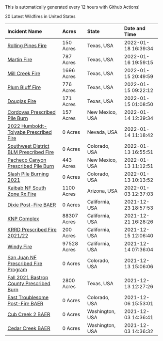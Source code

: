 This is automatically generated every 12 hours with Github Actions!

20 Latest Wildfires in United States

 | Incident Name | Acres | State | Date and Time |
|:---|:---|:---|:---|
| [Rolling Pines Fire](https://inciweb.nwcg.gov/incident/7927/) | 150 Acres | Texas, USA | 2022-01-18 16:39:34 |
| [Martin Fire](https://inciweb.nwcg.gov/incident/7926/) | 787 Acres | Texas, USA | 2022-01-16 19:59:15 |
| [Mill Creek Fire](https://inciweb.nwcg.gov/incident/7925/) | 1696 Acres | Texas, USA | 2022-01-15 20:49:59 |
| [Plum Bluff Fire](https://inciweb.nwcg.gov/incident/7924/) | 776 Acres | Texas, USA | 2022-01-15 09:22:12 |
| [Douglas Fire](https://inciweb.nwcg.gov/incident/7923/) | 171 Acres | Texas, USA | 2022-01-15 01:08:50 |
| [Cordovas Prescribed Pile Burn](https://inciweb.nwcg.gov/incident/7918/) | 157 Acres | New Mexico, USA | 2022-01-14 12:39:34 |
| [2022 Humboldt-Toiyabe Prescribed Fire](https://inciweb.nwcg.gov/incident/7310/) | 0 Acres | Nevada, USA | 2022-01-14 11:18:42 |
| [Southwest District BLM Prescribed Fire ](https://inciweb.nwcg.gov/incident/7852/) | 0 Acres | Colorado, USA | 2022-01-13 16:55:51 |
| [Pacheco Canyon Prescribed Pile Burn](https://inciweb.nwcg.gov/incident/7921/) | 443 Acres | New Mexico, USA | 2022-01-13 11:12:51 |
| [Slash Pile Burning 2021](https://inciweb.nwcg.gov/incident/4648/) | 0 Acres | Colorado, USA | 2022-01-13 10:13:52 |
| [Kaibab NF South Zone Rx Fire](https://inciweb.nwcg.gov/incident/5922/) | 1100 Acres | Arizona, USA | 2022-01-03 12:37:03 |
| [Dixie Post-Fire BAER](https://inciweb.nwcg.gov/incident/7811/) | 0 Acres | California, USA | 2021-12-23 18:57:53 |
| [KNP Complex ](https://inciweb.nwcg.gov/incident/7838/) | 88307 Acres | California, USA | 2021-12-21 16:28:26 |
| [KRRD Prescribed Fire 2021/22](https://inciweb.nwcg.gov/incident/7891/) | 200 Acres | California, USA | 2021-12-15 12:06:40 |
| [Windy Fire](https://inciweb.nwcg.gov/incident/7841/) | 97528 Acres | California, USA | 2021-12-14 07:36:04 |
| [San Juan NF Prescribed Fire Program](https://inciweb.nwcg.gov/incident/6288/) | 0 Acres | Colorado, USA | 2021-12-13 15:06:06 |
| [Fall 2021 Bastrop County Prescribed Burn](https://inciweb.nwcg.gov/incident/7867/) | 2800 Acres | Texas, USA | 2021-12-13 12:27:26 |
| [East Troublesome Post-Fire BAER](https://inciweb.nwcg.gov/incident/7267/) | 0 Acres | Colorado, USA | 2021-12-06 15:53:01 |
| [Cub Creek 2 BAER](https://inciweb.nwcg.gov/incident/7830/) | 0 Acres | Washington, USA | 2021-12-03 14:36:41 |
| [Cedar Creek BAER](https://inciweb.nwcg.gov/incident/7832/) | 0 Acres | Washington, USA | 2021-12-03 14:36:32 |
